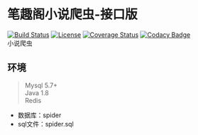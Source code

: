 # 笔趣阁小说爬虫-接口版  
[![Build Status](https://travis-ci.org/Yuanhca/cyh-spider-api.svg?branch=dev)](https://travis-ci.org/Yuanhca/cyh-spider-api) 
[![License](https://img.shields.io/badge/license-MIT-green.svg)](https://rem.mit-license.org/)
[![Coverage Status](https://coveralls.io/repos/github/Yuanhca/cyh-spider-api/badge.svg?branch=dev)](https://coveralls.io/github/Yuanhca/cyh-spider-api?branch=dev)
[![Codacy Badge](https://api.codacy.com/project/badge/Grade/e503e2bd92d44f4cbcc1adf85ffd59f6)](https://www.codacy.com/app/Yuanhca/cyh-spider-api?utm_source=github.com&amp;utm_medium=referral&amp;utm_content=Yuanhca/cyh-spider-api&amp;utm_campaign=Badge_Grade)  
小说爬虫  
## 环境
>Mysql 5.7+  
>Java 1.8  
>Redis  

- 数据库：spider
- sql文件：spider.sql
